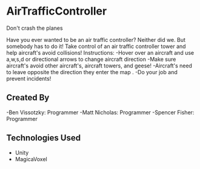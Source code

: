 # AirTrafficController
Don't crash the planes

Have you ever wanted to be an air traffic controller? Neither did we. But somebody has to do it! Take control of an air traffic controller tower and help aircraft's avoid collisions! 
Instructions: 
-Hover over an aircraft and use a,w,s,d or directional arrows to change aircraft direction 
-Make sure aircraft's avoid other aircraft's, aircraft towers, and geese! 
-Aircraft's need to leave opposite the direction they enter the map .
-Do your job and prevent incidents! 

## Created By
  -Ben Vissotzky: Programmer
  -Matt Nicholas: Programmer
  -Spencer Fisher: Programmer

## Technologies Used

* Unity
* MagicaVoxel
